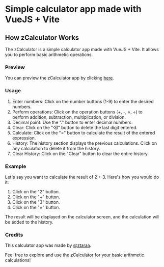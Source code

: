 # Simple calculator app made with VueJS + Vite

## How zCalculator Works

The zCalculator is a simple calculator app made with VueJS + Vite. It allows you to perform basic arithmetic operations.
### Preview

You can preview the zCalculator app by clicking [here](zcalculator-tau.vercel.app).
### Usage

1. Enter numbers: Click on the number buttons (1-9) to enter the desired numbers.
2. Perform operations: Click on the operation buttons (+, -, ×, ÷) to perform addition, subtraction, multiplication, or division.
3. Decimal point: Use the "." button to enter decimal numbers.
4. Clear: Click on the "⌫" button to delete the last digit entered.
5. Calculate: Click on the "=" button to calculate the result of the entered expression.
6. History: The history section displays the previous calculations. Click on any calculation to delete it from the history.
7. Clear History: Click on the "Clear" button to clear the entire history.

### Example

Let's say you want to calculate the result of 2 + 3. Here's how you would do it:

1. Click on the "2" button.
2. Click on the "+" button.
3. Click on the "3" button.
4. Click on the "=" button.

The result will be displayed on the calculator screen, and the calculation will be added to the history.

### Credits

This calculator app was made by [@ztaraa](https://github.com/ztaraa).

Feel free to explore and use the zCalculator for your basic arithmetic calculations!